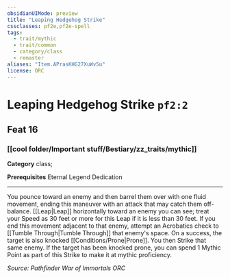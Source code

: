 ```yaml
---
obsidianUIMode: preview
title: "Leaping Hedgehog Strike"
cssclasses: pf2e,pf2e-spell
tags:
  - trait/mythic
  - trait/common
  - category/class
  - remaster
aliases: "Item.APrasKHG27XuWv5u"
license: ORC
---
```

# Leaping Hedgehog Strike `pf2:2`
## Feat 16
### [[cool folder/Important stuff/Bestiary/zz_traits/mythic]]

**Category** class; 



**Prerequisites** Eternal Legend Dedication
* * *
You pounce toward an enemy and then barrel them over with one fluid movement, ending this maneuver with an attack that may catch them off-balance. [[Leap|Leap]] horizontally toward an enemy you can see; treat your Speed as 30 feet or more for this Leap if it is less than 30 feet. If you end this movement adjacent to that enemy, attempt an Acrobatics check to [[Tumble Through|Tumble Through]] that enemy's space. On a success, the target is also knocked [[Conditions/Prone|Prone]]. You then Strike that same enemy. If the target has been knocked prone, you can spend 1 Mythic Point as part of this Strike to make it at mythic proficiency.

*Source: Pathfinder War of Immortals*
*ORC*